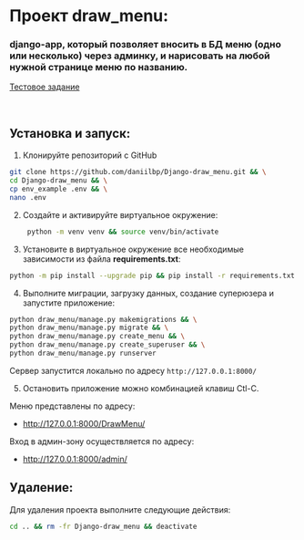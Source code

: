 # Проект draw_menu:

### django-app, который позволяет вносить в БД меню (одно или несколько) через админку, и нарисовать на любой нужной странице меню по названию.

[Тестовое задание](https://docs.google.com/document/d/1XTnbcXhejyGB-I2cHRiiSZqI3ElHzqDJeetwHkJbTa8/edit?usp=sharing)

<br>

## Установка и запуск:

1. Клонируйте репозиторий с GitHub
```bash
git clone https://github.com/daniilbp/Django-draw_menu.git && \
cd Django-draw_menu && \
cp env_example .env && \
nano .env
```

2. Создайте и активируйте виртуальное окружение:
   ```bash
    python -m venv venv && source venv/bin/activate
   ```

3. Установите в виртуальное окружение все необходимые зависимости из файла **requirements.txt**:
```bash
python -m pip install --upgrade pip && pip install -r requirements.txt
```

4. Выполните миграции, загрузку данных, создание суперюзера и запустите приложение:
```bash
python draw_menu/manage.py makemigrations && \
python draw_menu/manage.py migrate && \
python draw_menu/manage.py create_menu && \
python draw_menu/manage.py create_superuser && \
python draw_menu/manage.py runserver
```
Сервер запустится локально по адресу `http://127.0.0.1:8000/`

5. Остановить приложение можно комбинацией клавиш Ctl-C.


Меню представлены по адресу:
  - http://127.0.0.1:8000/DrawMenu/

Вход в админ-зону осуществляется по адресу:
  - http://127.0.0.1:8000/admin/

## Удаление:
Для удаления проекта выполните следующие действия:
```bash
cd .. && rm -fr Django-draw_menu && deactivate
```
